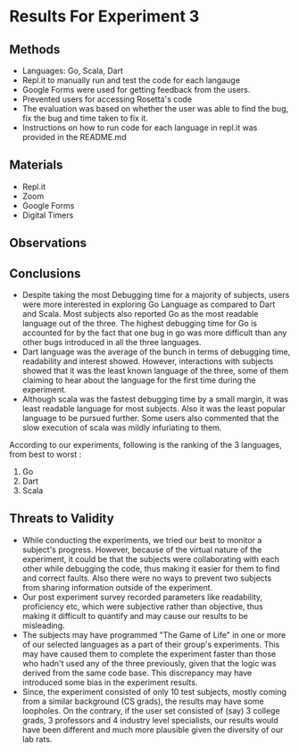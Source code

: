 
# Results For Experiment 3

##  Methods
* Languages: Go, Scala, Dart
* Repl.it to manually run and test the code for each langauge
* Google Forms were used for getting feedback from the users.
* Prevented users for accessing Rosetta's code
* The evaluation was based on whether the user was able to find the bug, fix the bug and time taken to fix it.
* Instructions on how to run code for each language in repl.it was provided in the README.md
## Materials
* Repl.it
* Zoom
* Google Forms
* Digital Timers
## Observations


## Conclusions
* Despite taking the most Debugging time for a majority of subjects, users were more interested in exploring Go Language as compared to Dart and Scala. Most subjects also reported Go as the most readable language out of the three. The highest debugging time for Go is accounted for by the fact that one bug in go was more difficult than any other bugs introduced in all the three languages. 
* Dart language was the average of the bunch in terms of debugging time, readability and interest showed. However, interactions with subjects showed that it was the least known language of the three, some of them claiming to hear about the language for the first time during the experiment.
* Although scala was the fastest debugging time by a small margin, it was least readable language for most subjects. Also it was the least popular language to be pursued further. Some users also commented that the slow execution of scala was mildly infuriating to them.

According to our experiments, following is the ranking of the 3 languages, from best to worst : 
1) Go
2) Dart
3) Scala

## Threats to Validity

 - While conducting the experiments, we tried our best to monitor a subject's progress. However, because of the virtual nature of the experiment, it could be that the subjects were collaborating with each other while debugging the code, thus making it easier for them to find and correct faults. Also there were no ways to prevent two subjects from sharing information outside of the experiment.
 -  Our post experiment survey recorded parameters like readability, proficiency etc, which were subjective rather than objective, thus making it difficult to quantify and may cause our results to be misleading.
 - The subjects may have programmed "The Game of Life" in one or more of our selected languages as a part of their group's experiments. This may have caused them to complete the experiment faster than those who hadn't used any of the three previously, given that the logic was derived from the same code base. This discrepancy may have introduced some bias in the experiment results.
 -   Since, the experiment consisted of only 10 test subjects, mostly coming from a similar background (CS grads), the results may have some loopholes. On the contrary, if the user set consisted of (say) 3 college grads, 3 professors and 4 industry level specialists, our results would have been different and much more plausible given the diversity of our lab rats. 
